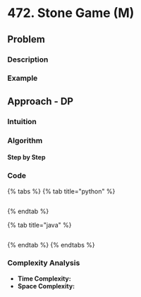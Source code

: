 # 472. Stone Game \(M\)



## Problem

### Description

### Example

## Approach - DP

### Intuition

### Algorithm

#### Step by Step

### Code

{% tabs %}
{% tab title="python" %}
```python

```
{% endtab %}

{% tab title="java" %}
```

```
{% endtab %}
{% endtabs %}

### Complexity Analysis

* **Time Complexity:**
* **Space Complexity:**

